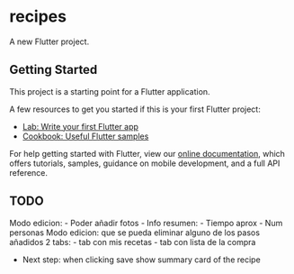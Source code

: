 # recipes

A new Flutter project.

## Getting Started

This project is a starting point for a Flutter application.

A few resources to get you started if this is your first Flutter project:

- [Lab: Write your first Flutter app](https://flutter.dev/docs/get-started/codelab)
- [Cookbook: Useful Flutter samples](https://flutter.dev/docs/cookbook)

For help getting started with Flutter, view our
[online documentation](https://flutter.dev/docs), which offers tutorials,
samples, guidance on mobile development, and a full API reference.


## TODO

Modo edicion:
    - Poder añadir fotos
    - Info resumen: 
        - Tiempo aprox
        - Num personas
Modo edicion: que se pueda eliminar alguno de los pasos añadidos
2 tabs:
    - tab con mis recetas
    - tab con lista de la compra

- Next step: when clicking save show summary card of the recipe